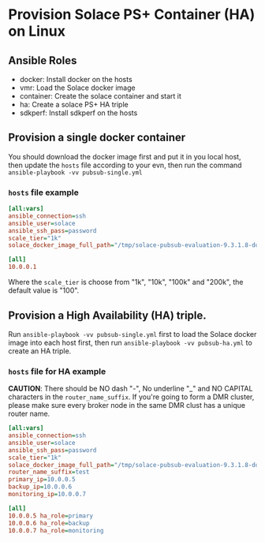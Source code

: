 # Provision Solace PS+ Container (HA) on Linux

## Ansible Roles

- docker: Install docker on the hosts
- vmr: Load the Solace docker image
- container: Create the solace container and start it
- ha: Create a solace PS+ HA triple
- sdkperf: Install sdkperf on the hosts

## Provision a single docker container

You should download the docker image first and put it in you local host, then update the `hosts` file according to your evn, then run the command `ansible-playbook -vv pubsub-single.yml`

### `hosts` file example

```ini
[all:vars]
ansible_connection=ssh
ansible_user=solace
ansible_ssh_pass=password
scale_tier="1k"
solace_docker_image_full_path="/tmp/solace-pubsub-evaluation-9.3.1.8-docker.tar.gz"

[all]
10.0.0.1
```

Where the `scale_tier` is choose from "1k", "10k", "100k" and "200k", the default value is "100".

## Provision a High Availability (HA) triple.

Run `ansible-playbook -vv pubsub-single.yml` first to load the Solace docker image into each host first, then run `ansible-playbook -vv pubsub-ha.yml` to create an HA triple.

### `hosts` file for HA example

**CAUTION**: There should be NO dash "-", No underline "_" and NO CAPITAL characters in the `router_name_suffix`. If you're going to form a DMR cluster, please make sure every broker node in the same DMR clust has a unique router name.

```ini
[all:vars]
ansible_connection=ssh
ansible_user=solace
ansible_ssh_pass=password
scale_tier="1k"
solace_docker_image_full_path="/tmp/solace-pubsub-evaluation-9.3.1.8-docker.tar.gz"
router_name_suffix=test
primary_ip=10.0.0.5
backup_ip=10.0.0.6
monitoring_ip=10.0.0.7

[all]
10.0.0.5 ha_role=primary
10.0.0.6 ha_role=backup
10.0.0.7 ha_role=monitoring
```
